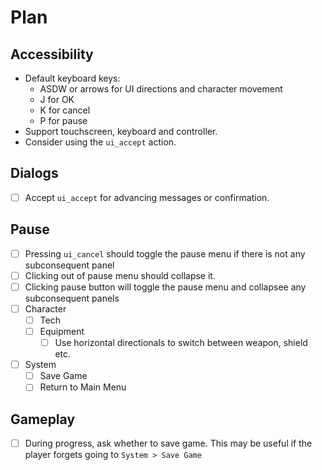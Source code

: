 # Plan

## Accessibility

- Default keyboard keys:
  - ASDW or arrows for UI directions and character movement
  - J for OK
  - K for cancel
  - P for pause
- Support touchscreen, keyboard and controller.
- Consider using the `ui_accept` action.

## Dialogs

- [ ] Accept `ui_accept` for advancing messages or confirmation.

## Pause

- [ ] Pressing `ui_cancel` should toggle the pause menu if there is not any subconsequent panel
- [ ] Clicking out of pause menu should collapse it.
- [ ] Clicking pause button will toggle the pause menu and collapsee any subconsequent panels
- [ ] Character
  - [ ] Tech
  - [ ] Equipment
    - [ ] Use horizontal directionals to switch between weapon, shield etc.
- [ ] System
  - [ ] Save Game
  - [ ] Return to Main Menu

## Gameplay

- [ ] During progress, ask whether to save game. This may be useful if the player forgets going to `System > Save Game`